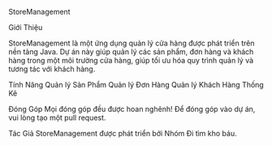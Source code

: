 StoreManagement

Giới Thiệu

StoreManagement là một ứng dụng quản lý cửa hàng được phát triển trên nền tảng Java. Dự án này giúp quản lý các sản phẩm, đơn hàng và khách hàng trong một môi trường cửa hàng, giúp tối ưu hóa quy trình quản lý và tương tác với khách hàng.

Tính Năng
Quản lý Sản Phẩm
Quản lý Đơn Hàng
Quản lý Khách Hàng
Thống Kê

Đóng Góp
Mọi đóng góp đều được hoan nghênh! Để đóng góp vào dự án, vui lòng tạo một pull request.

Tác Giả
StoreManagement được phát triển bởi Nhóm Đi tìm kho báu.

